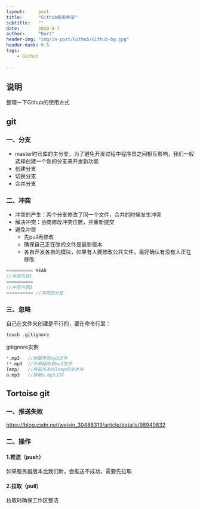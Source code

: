```yaml
---
layout:     post
title:      "Github使用手册"
subtitle:   ""
date:       2020-8-7
author:     "Burt"
header-img: "img/in-post/Github/Github-bg.jpg"
header-mask: 0.5
tags:
    - Github

---
```




## 说明

整理一下Github的使用方式



## git



### 一、分支

- master时仓库的主分支，为了避免开发过程中程序员之间相互影响，我们一般选择创建一个新的分支来开发新功能
- 创建分支
- 切换分支
- 合并分支



### 二、冲突

- 冲突的产生：两个分支修改了同一个文件，合并的时候发生冲突
- 解决冲突：协商修改冲突位置，并重新提交
- 避免冲突
  - 先pull再修改
  - 确保自己正在改的文件是最新版本
  - 各自开发各自的模块，如果有人要修改公共文件，最好确认有没有人正在修改

~~~c
<<<<<<<<<< HEAD
//冲突内容1
==========
//冲突内容2
>>>>>>>>>> //冲突的分支
~~~



### 三、忽略

自己在文件夹创建是不行的，要在命令行里：

~~~c
touch .gitignore
~~~

gitignore实例

~~~c
*.mp3	//屏蔽所有mp3文件
!*.mp3	//不屏蔽所有mp3文件
Temp/	//屏蔽所有叫Temp的文件夹
a.mp3	//屏蔽a.mp3文件
~~~





## Tortoise git



### 一、推送失败

https://blog.csdn.net/weixin_30488313/article/details/98940832



### 二、操作



#### 1.推送（push）

如果服务器版本比我们新，会推送不成功，需要先拉取



#### 2.拉取（pull）

拉取时确保工作区整洁

